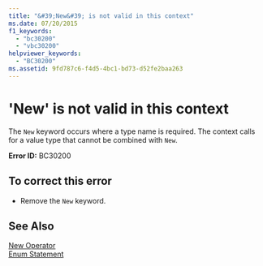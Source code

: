 ```yaml
---
title: "&#39;New&#39; is not valid in this context"
ms.date: 07/20/2015
f1_keywords: 
  - "bc30200"
  - "vbc30200"
helpviewer_keywords: 
  - "BC30200"
ms.assetid: 9fd787c6-f4d5-4bc1-bd73-d52fe2baa263
---
```

# &#39;New&#39; is not valid in this context
The `New` keyword occurs where a type name is required. The context calls for a value type that cannot be combined with `New`.  
  
 **Error ID:** BC30200  
  
## To correct this error  
  
- Remove the `New` keyword.  
  
## See Also  
 [New Operator](../../visual-basic/language-reference/operators/new-operator.md)  
 [Enum Statement](../../visual-basic/language-reference/statements/enum-statement.md)
